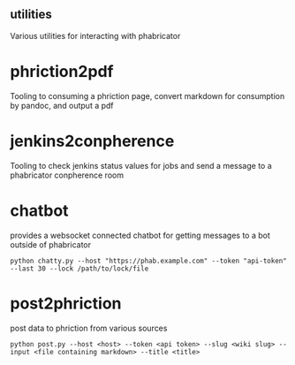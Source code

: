 utilities
---------
Various utilities for interacting with phabricator

# phriction2pdf
Tooling to consuming a phriction page, convert markdown for consumption by pandoc, and output a pdf

# jenkins2conpherence
Tooling to check jenkins status values for jobs and send a message to a phabricator conpherence room


# chatbot
provides a websocket connected chatbot for getting messages to a bot outside of phabricator

```
python chatty.py --host "https://phab.example.com" --token "api-token" --last 30 --lock /path/to/lock/file
```

# post2phriction
post data to phriction from various sources

```
python post.py --host <host> --token <api token> --slug <wiki slug> --input <file containing markdown> --title <title>
```
